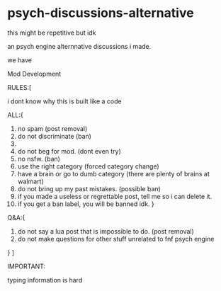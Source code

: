 # psych-discussions-alternative
this might be repetitive but idk

an psych engine alternnative discussions i made.

we have 

Mod Development

RULES:[

i dont know why this is built like a code

ALL:{

1. no spam (post removal)
2. do not discriminate (ban)
3.
4. do not beg for mod. (dont even try)
5. no nsfw. (ban)
6. use the right category (forced category change)
7. have a brain or go to dumb category (there are plenty of brains at walmart) 
8. do not bring up my past mistakes. (possible ban)
9. if you made a useless or regrettable post, tell me so i can delete it.
10. if you get a ban label, you will be banned idk.
}

Q&A:{

1. do not say a lua post that is impossible to do. (post removal)
2. do not make questions for other stuff unrelated to fnf psych engine

}
]

IMPORTANT:

typing information is hard

